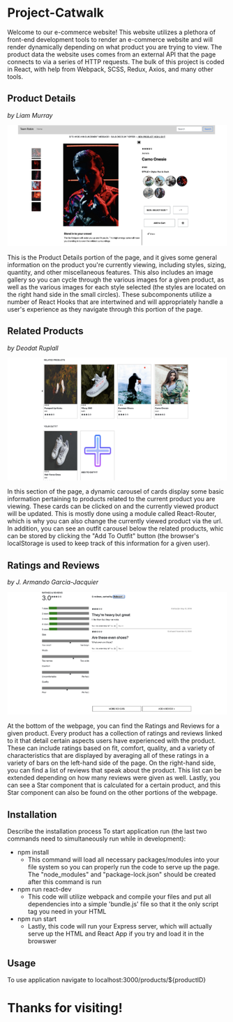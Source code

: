 # Project-Catwalk
Welcome to our e-commerce website! This website utilizes a plethora of front-end development tools to render an e-commerce website and will render dynamically depending on what product you are trying to view. The product data the website uses comes from an external API that the page connects to via a series of HTTP requests. The bulk of this project is coded in React, with help from Webpack, SCSS, Redux, Axios, and many other tools.


## Product Details
*by Liam Murray*

![Image of product details](./fecscreenshots/FECoverview1.png)

This is the Product Details portion of the page, and it gives some general information on the product you're currently viewing, including styles, sizing, quantity, and other miscellaneous features. This also includes an image gallery so you can cycle through the various images for a given product, as well as the various images for each style selected (the styles are located on the right hand side in the small circles). These subcomponents utilize a number of React Hooks that are intertwined and will appropriately handle a user's experience as they navigate through this portion of the page.


## Related Products
*by Deodat Ruplall*

![Image of related products](./fecscreenshots/FECrelatedProducts.png)

In this section of the page, a dynamic carousel of cards display some basic information pertaining to products related to the current product you are viewing. These cards can be clicked on and the currently viewed product will be updated. This is mostly done using a module called React-Router, which is why you can also change the currently viewed product via the url. In addition, you can see an outfit carousel below the related products, whic can be stored by clicking the "Add To Outfit" button (the browser's localStorage is used to keep track of this information for a given user).


## Ratings and Reviews
*by J. Armando Garcia-Jacquier*

![Image of ratings and reviews](./fecscreenshots/FECratings1.png)

At the bottom of the webpage, you can find the Ratings and Reviews for a given product. Every product has a collection of ratings and reviews linked to it that detail certain aspects users have experienced with the product. These can include ratings based on fit, comfort, quality, and a variety of characteristics that are displayed by averaging all of these ratings in a variety of bars on the left-hand side of the page. On the right-hand side, you can find a list of reviews that speak about the product. This list can be extended depending on how many reviews were given as well. Lastly, you can see a Star component that is calculated for a certain product, and this Star component can also be found on the other portions of the webpage.


## Installation

Describe the installation process
To start application run (the last two commands need to simultaneously run while in development):
* npm install
  * This command will load all necessary packages/modules into your file system so you can properly run the code to serve up the page. The "node_modules" and "package-lock.json" should be created after this command is run
* npm run react-dev
  * This code will utilize webpack and compile your files and put all dependencies into a simple 'bundle.js' file so that it the only script tag you need in your HTML
* npm run start
  * Lastly, this code will run your Express server, which will actually serve up the HTML and React App if you try and load it in the browswer


## Usage

To use application navigate to localhost:3000/products/${productID}


# Thanks for visiting!